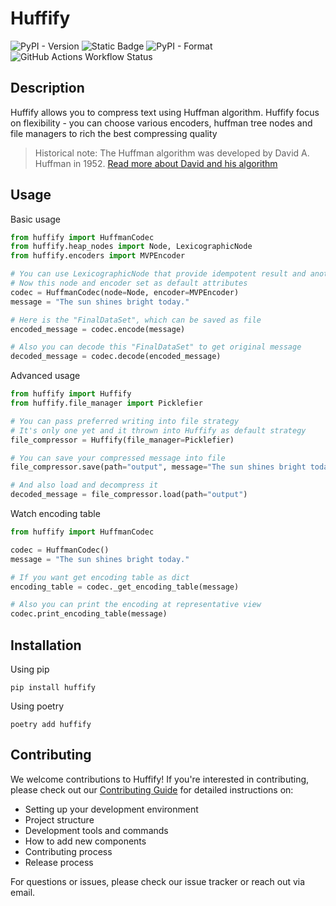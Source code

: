 # Huffify
![PyPI - Version](https://img.shields.io/pypi/v/huffify?style=for-the-badge&color=green)
![Static Badge](https://img.shields.io/badge/License-MIT-blue?style=for-the-badge)
![PyPI - Format](https://img.shields.io/pypi/format/huffify?style=for-the-badge)
![GitHub Actions Workflow Status](https://img.shields.io/github/actions/workflow/status/munwriter/Huffify/test-lint.yml?style=for-the-badge)


## Description
Huffify allows you to compress text using Huffman algorithm. Huffify focus on flexibility - you can choose various encoders, huffman tree nodes and file managers to rich the best compressing quality
> Historical note: The Huffman algorithm was developed by David A. Huffman in 1952. [Read more about David and his algorithm](https://ru.wikipedia.org/wiki/Код_Хаффмана)

## Usage
Basic usage
```python
from huffify import HuffmanCodec
from huffify.heap_nodes import Node, LexicographicNode
from huffify.encoders import MVPEncoder

# You can use LexicographicNode that provide idempotent result and another encoder.
# Now this node and encoder set as default attributes
codec = HuffmanCodec(node=Node, encoder=MVPEncoder)
message = "The sun shines bright today."

# Here is the "FinalDataSet", which can be saved as file
encoded_message = codec.encode(message)

# Also you can decode this "FinalDataSet" to get original message
decoded_message = codec.decode(encoded_message)
```
Advanced usage
```python
from huffify import Huffify
from huffify.file_manager import Picklefier

# You can pass preferred writing into file strategy
# It's only one yet and it thrown into Huffify as default strategy
file_compressor = Huffify(file_manager=Picklefier)

# You can save your compressed message into file
file_compressor.save(path="output", message="The sun shines bright today.")

# And also load and decompress it
decoded_message = file_compressor.load(path="output")

```
Watch encoding table
```python
from huffify import HuffmanCodec

codec = HuffmanCodec()
message = "The sun shines bright today."

# If you want get encoding table as dict
encoding_table = codec._get_encoding_table(message)

# Also you can print the encoding at representative view
codec.print_encoding_table(message)

```

## Installation
Using pip
```
pip install huffify
```
Using poetry
```
poetry add huffify
```

## Contributing

We welcome contributions to Huffify! If you're interested in contributing, please check out our [Contributing Guide](CONTRIBUTING.md) for detailed instructions on:

- Setting up your development environment
- Project structure
- Development tools and commands
- How to add new components
- Contributing process
- Release process

For questions or issues, please check our issue tracker or reach out via email.
